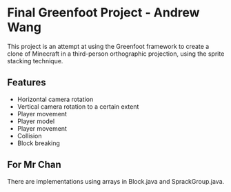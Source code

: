 # Final Greenfoot Project - Andrew Wang

This project is an attempt at using the Greenfoot framework to create a clone of Minecraft in a third-person orthographic projection, using the sprite stacking technique. 

## Features
- Horizontal camera rotation
- Vertical camera rotation to a certain extent
- Player movement
- Player model
- Player movement
- Collision
- Block breaking

## For Mr Chan
There are implementations using arrays in Block.java and SprackGroup.java.
